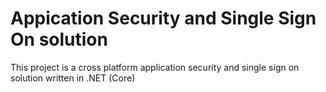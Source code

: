 # Appication Security and Single Sign On solution
This project is a cross platform application security and single sign on solution written in .NET (Core)

